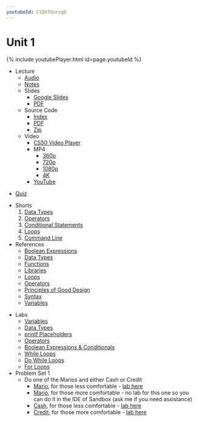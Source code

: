 ```yaml
---
youtubeId: ClQXfUurzgU
---
```


# Unit 1

{% include youtubePlayer.html id=page.youtubeId %}

- Lecture
    * [Audio](https://cdn.cs50.net/2019/fall/lectures/1/lecture1.mp3.download)
    * [Notes](../../notes/1/)
    + Slides
        * [Google Slides](https://docs.google.com/presentation/d/191XW0DHWlW6WmAhYuFUYnZKUlDx0N4u4Fp81AeW-uNs/edit?usp=sharing)
        * [PDF](https://cdn.cs50.net/2019/fall/lectures/1/lecture1.pdf)
    + Source Code
        * [Index](https://cdn.cs50.net/2019/fall/lectures/1/src1/)
        * [PDF](https://cdn.cs50.net/2019/fall/lectures/1/src1.pdf)
        * [Zip](https://cdn.cs50.net/2019/fall/lectures/1/src1.zip)
    + Video
        * [CS50 Video Player](https://video.cs50.io/e9Eds2Rc_x8?screen=ClQXfUurzgU)
        + MP4
            * [360p](https://cdn.cs50.net/2019/fall/lectures/1/lecture1-360p.mp4.download)
            * [720p](https://cdn.cs50.net/2019/fall/lectures/1/lecture1-720p.mp4.download)
            * [1080p](https://cdn.cs50.net/2019/fall/lectures/1/lecture1-1080p.mp4.download)
            * [4K](https://cdn.cs50.net/2019/fall/lectures/1/lecture1-4k.mp4.download)
        * [YouTube](https://youtu.be/e9Eds2Rc_x8)
* [Quiz](../../quizzes/1/)
+ Shorts
    1. [Data Types](https://www.youtube.com/embed/q6K8KMqt8wQ)
    1. [Operators](https://www.youtube.com/embed/7apBtlEkJzk?rel=0)
    1. [Conditional Statements](https://www.youtube.com/embed/FqUeHzvci10?rel=0)
    1. [Loops](https://www.youtube.com/embed/QOvo-xFL9II?rel=0)
    1. [Command Line](https://www.youtube.com/embed/lnYKOnz9ln8?rel=0)
+ References
    * [Boolean Expressions](../../references/boolean_expressions.pdf)
    * [Data Types](../../references/data_types.pdf)
    * [Functions](../../references/functions.pdf)
    * [Libraries](../../references/libraries.pdf)
    * [Loops](../../references/loops.pdf)
    * [Operators](../../references/operators.pdf)
    * [Principles of Good Design](../../references/principles_of_good_design.pdf)
    * [Syntax](../../references/syntax.pdf)
    * [Variables](../../references/variables.pdf)
- Labs
    * [Variables](https://lab.cs50.io/bsoist/cs50labs/2020/variables/)
    * [Data Types](https://lab.cs50.io/bsoist/cs50labs/2020/datatypes/)
    * [printf Placeholders](https://lab.cs50.io/bsoist/cs50labs/2020/placeholders/)
    * [Operators](https://lab.cs50.io/bsoist/cs50labs/2020/operators/)
    * [Boolean Expressions & Conditionals](https://lab.cs50.io/bsoist/cs50labs/2020/booleans/)
    * [While Loops](https://lab.cs50.io/bsoist/cs50labs/2020/whileloop/)
    * [Do While Loops](https://lab.cs50.io/bsoist/cs50labs/2020/dowhileloop/)
    * [For Loops](https://lab.cs50.io/bsoist/cs50labs/2020/forloop/)
- Problem Set 1
    * Do one of the Marios and either Cash or Credit
        * [Mario](../../psets/1/mario/less/), for those less comfortable - [lab here](https://lab.cs50.io/bsoist/labs/2020/mario/)
        * [Mario](../../psets/1/mario/more/), for those more comfortable - no lab for this one so you can do it in the IDE of Sandbox (ask me if you need assistance)
        * [Cash](../../psets/1/cash/), for those less comfortable - [lab here](https://lab.cs50.io/bsoist/labs/2020/cash/)
        * [Credit](../../psets/1/credit/), for those more comfortable - [lab here](https://lab.cs50.io/bsoist/labs/2020/credit/)
